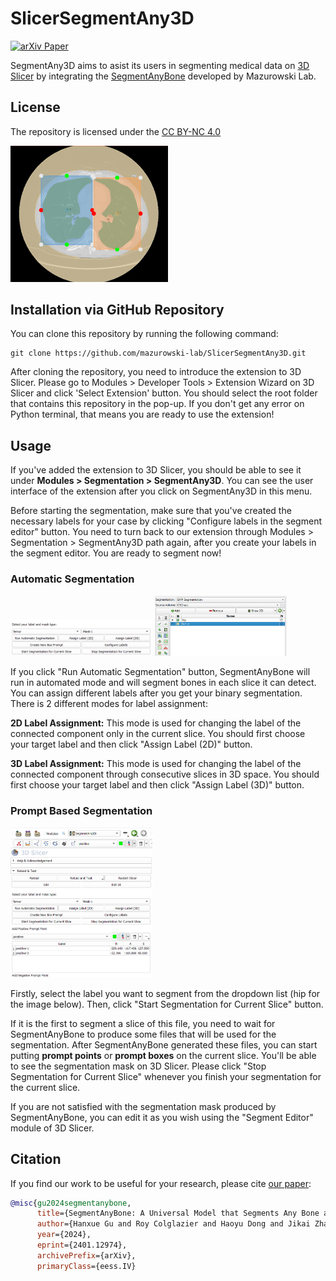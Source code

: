 # SlicerSegmentAny3D

[![arXiv Paper](https://img.shields.io/badge/arXiv-2401.12974-orange.svg?style=flat)](https://arxiv.org/abs/2401.12974)

SegmentAny3D aims to asist its users in segmenting medical data on <a href="https://github.com/Slicer/Slicer">3D Slicer</a> by integrating the <a href="https://github.com/mazurowski-lab/SegmentAnyBone">SegmentAnyBone</a> developed by Mazurowski Lab.

## License

The repository is licensed under the [CC BY-NC 4.0](https://creativecommons.org/licenses/by-nc/4.0/)

<img src="SegmentAny3D/Resources/Icons/SegmentAny3D.png" width=50% height=50%>

## Installation via GitHub Repository

You can clone this repository by running the following command:

```
git clone https://github.com/mazurowski-lab/SlicerSegmentAny3D.git
```

After cloning the repository, you need to introduce the extension to 3D Slicer. Please go to Modules > Developer Tools > Extension Wizard on 3D Slicer and click 'Select Extension' button. You should select the root folder that contains this repository in the pop-up. If you don't get any error on Python terminal, that means you are ready to use the extension!

## Usage

If you've added the extension to 3D Slicer, you should be able to see it under **Modules > Segmentation > SegmentAny3D**. You can see the user interface of the extension after you click on SegmentAny3D in this menu.

Before starting the segmentation, make sure that you've created the necessary labels for your case by clicking "Configure labels in the segment editor" button. You need to turn back to our extension through Modules > Segmentation > SegmentAny3D path again, after you create your labels in the segment editor. You are ready to segment now!

### Automatic Segmentation

<img src="Screenshots/sws1.png" width=45%> <img src="Screenshots/sws2.png" width=42%>

If you click "Run Automatic Segmentation" button, SegmentAnyBone will run in automated mode and will segment bones in each slice it can detect. You can assign different labels after you get your binary segmentation. There is 2 different modes for label assignment:

**2D Label Assignment:** This mode is used for changing the label of the connected component only in the current slice. You should first choose your target label and then click "Assign Label (2D)" button.

**3D Label Assignment:** This mode is used for changing the label of the connected component through consecutive slices in 3D space. You should first choose your target label and then click "Assign Label (3D)" button.

### Prompt Based Segmentation

<img src="Screenshots/sws3.png" width=45% height=45%>

Firstly, select the label you want to segment from the dropdown list (hip for the image below). Then, click "Start Segmentation for Current Slice" button.

If it is the first to segment a slice of this file, you need to wait for SegmentAnyBone to produce some files that will be used for the segmentation. After SegmentAnyBone generated these files, you can start putting **prompt points** or **prompt boxes** on the current slice. You'll be able to see the segmentation mask on 3D Slicer. Please click "Stop Segmentation for Current Slice" whenever you finish your segmentation for the current slice.

If you are not satisfied with the segmentation mask produced by SegmentAnyBone, you can edit it as you wish using the "Segment Editor" module of 3D Slicer.


## Citation

If you find our work to be useful for your research, please cite [our paper](https://arxiv.org/abs/2401.12974):

```bibtex
@misc{gu2024segmentanybone,
      title={SegmentAnyBone: A Universal Model that Segments Any Bone at Any Location on MRI}, 
      author={Hanxue Gu and Roy Colglazier and Haoyu Dong and Jikai Zhang and Yaqian Chen and Zafer Yildiz and Yuwen Chen and Lin Li and Jichen Yang and Jay Willhite and Alex M. Meyer and Brian Guo and Yashvi Atul Shah and Emily Luo and Shipra Rajput and Sally Kuehn and Clark Bulleit and Kevin A. Wu and Jisoo Lee and Brandon Ramirez and Darui Lu and Jay M. Levin and Maciej A. Mazurowski},
      year={2024},
      eprint={2401.12974},
      archivePrefix={arXiv},
      primaryClass={eess.IV}
```
